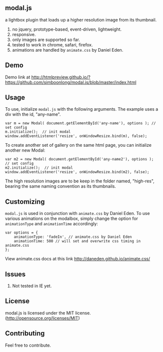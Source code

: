 ## modal.js
a lightbox plugin that loads up a higher resolution image from its thumbnail.

1. no jquery, prototype-based, event-driven, lightweight.
2. responsive.
3. only images are supported so far.
4. tested to work in chrome, safari, firefox.
5. animations are handled by `animate.css` by Daniel Eden.


## Demo
Demo link at http://htmlpreview.github.io/?https://github.com/simboonlong/modal.js/blob/master/index.html


## Usage
To use, initialize `modal.js` with the following arguments. The example uses a div with the id, "any-name".

```
var m = new Modal( document.getElementById('any-name'), options ); // set config
m.initialize();  // init modal
window.addEventListener('resize', onWindowResize.bind(m), false);

```

To create another set of gallery on the same html page, you can initialize another new Modal:

```
var m2 = new Modal( document.getElementById('any-name2'), options ); // set config
m2.initialize();  // init modal
window.addEventListener('resize', onWindowResize.bind(m2), false);

```

The high resolution images are to be keep in the folder named, "high-res", bearing the same naming convention as its thumbnails.


## Customizing
`modal.js` is used in conjunction with `animate.css` by Daniel Eden. To use various animations on the modalbox, simply change the option for `animationType` and `animationTime` accordingly:

```
var options = {
    animationType: 'fadeIn', // animate.css by Daniel Eden
    animationTime: 500 // will set and overwrite css timing in animate.css
};

```

View animate.css docs at this link http://daneden.github.io/animate.css/


## Issues
1. Not tested in IE yet.


## License
modal.js is licensed under the MIT license. (http://opensource.org/licenses/MIT)


## Contributing
Feel free to contribute.
